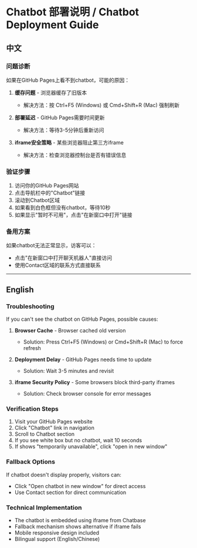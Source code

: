 # Chatbot 部署说明 / Chatbot Deployment Guide

## 中文

### 问题诊断
如果在GitHub Pages上看不到chatbot，可能的原因：

1. **缓存问题** - 浏览器缓存了旧版本
   - 解决方法：按 Ctrl+F5 (Windows) 或 Cmd+Shift+R (Mac) 强制刷新

2. **部署延迟** - GitHub Pages需要时间更新
   - 解决方法：等待3-5分钟后重新访问

3. **iframe安全策略** - 某些浏览器阻止第三方iframe
   - 解决方法：检查浏览器控制台是否有错误信息

### 验证步骤
1. 访问你的GitHub Pages网站
2. 点击导航栏中的"Chatbot"链接
3. 滚动到Chatbot区域
4. 如果看到白色框但没有chatbot，等待10秒
5. 如果显示"暂时不可用"，点击"在新窗口中打开"链接

### 备用方案
如果chatbot无法正常显示，访客可以：
- 点击"在新窗口中打开聊天机器人"直接访问
- 使用Contact区域的联系方式直接联系

---

## English

### Troubleshooting
If you can't see the chatbot on GitHub Pages, possible causes:

1. **Browser Cache** - Browser cached old version
   - Solution: Press Ctrl+F5 (Windows) or Cmd+Shift+R (Mac) to force refresh

2. **Deployment Delay** - GitHub Pages needs time to update
   - Solution: Wait 3-5 minutes and revisit

3. **iframe Security Policy** - Some browsers block third-party iframes
   - Solution: Check browser console for error messages

### Verification Steps
1. Visit your GitHub Pages website
2. Click "Chatbot" link in navigation
3. Scroll to Chatbot section
4. If you see white box but no chatbot, wait 10 seconds
5. If shows "temporarily unavailable", click "open in new window"

### Fallback Options
If chatbot doesn't display properly, visitors can:
- Click "Open chatbot in new window" for direct access
- Use Contact section for direct communication

### Technical Implementation
- The chatbot is embedded using iframe from Chatbase
- Fallback mechanism shows alternative if iframe fails
- Mobile responsive design included
- Bilingual support (English/Chinese)